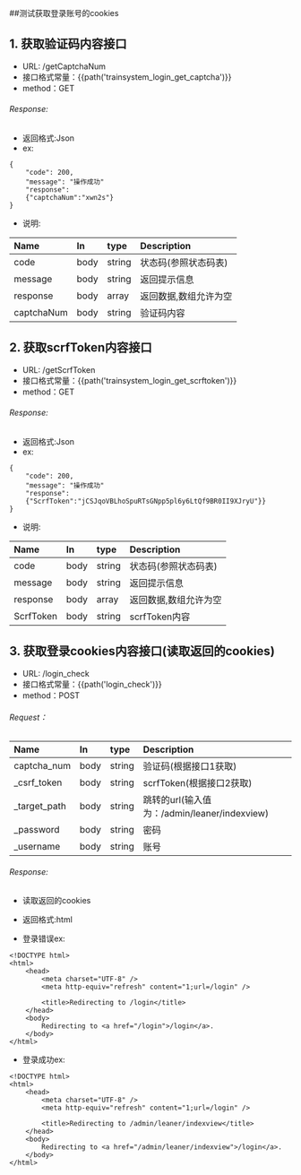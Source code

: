 ##测试获取登录账号的cookies



## **1. 获取验证码内容接口**

* URL: /getCaptchaNum
* 接口格式常量：{{path('trainsystem_login_get_captcha')}}
* method：GET

###### Response:

* 返回格式:Json
* ex:

```
{
    "code": 200,
    "message": "操作成功"
    "response":
    {"captchaNum":"xwn2s"}
}
```
* 说明:

|Name|In|type|Description|
|:----|:----|:----|:----|
|code |body |string|状态码(参照状态码表) |
|message |body |string|返回提示信息|
|response |body |array|返回数据,数组允许为空|
|captchaNum |body |string|验证码内容|



## **2. 获取scrfToken内容接口**

* URL: /getScrfToken
* 接口格式常量：{{path('trainsystem_login_get_scrftoken')}}
* method：GET

###### Response:

* 返回格式:Json
* ex:

```
{
    "code": 200,
    "message": "操作成功"
    "response":
    {"ScrfToken":"jCSJqoVBLhoSpuRTsGNpp5pl6y6LtQf9BR0II9XJryU"}}
}
```
* 说明:

|Name|In|type|Description|
|:----|:----|:----|:----|
|code |body |string|状态码(参照状态码表) |
|message |body |string|返回提示信息|
|response |body |array|返回数据,数组允许为空|
|ScrfToken |body |string|scrfToken内容|




## **3. 获取登录cookies内容接口(读取返回的cookies)**

* URL: /login_check
* 接口格式常量：{{path('login_check')}}
* method：POST
###### Request：

|Name|In|type|Description|
|:----|:----|:----|:----|
|captcha_num |body |string|验证码(根据接口1获取)|
|_csrf_token |body |string|scrfToken(根据接口2获取) |
|_target_path |body |string|跳转的url(输入值为：/admin/leaner/indexview) |
|_password |body |string|密码 |
|_username |body |string|账号 |

###### Response:

* 读取返回的cookies


* 返回格式:html
* 登录错误ex:

```
<!DOCTYPE html>
<html>
    <head>
        <meta charset="UTF-8" />
        <meta http-equiv="refresh" content="1;url=/login" />

        <title>Redirecting to /login</title>
    </head>
    <body>
        Redirecting to <a href="/login">/login</a>.
    </body>
</html>
```
* 登录成功ex:

```
<!DOCTYPE html>
<html>
    <head>
        <meta charset="UTF-8" />
        <meta http-equiv="refresh" content="1;url=/login" />

        <title>Redirecting to /admin/leaner/indexview</title>
    </head>
    <body>
        Redirecting to <a href="/admin/leaner/indexview">/login</a>.
    </body>
</html>
```




